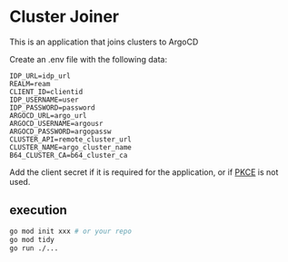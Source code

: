 # Cluster Joiner

This is an application that joins clusters to ArgoCD

Create an .env file with the following data:
```
IDP_URL=idp_url
REALM=ream
CLIENT_ID=clientid
IDP_USERNAME=user
IDP_PASSWORD=password
ARGOCD_URL=argo_url
ARGOCD_USERNAME=argousr
ARGOCD_PASSWORD=argopassw
CLUSTER_API=remote_cluster_url
CLUSTER_NAME=argo_cluster_name
B64_CLUSTER_CA=b64_cluster_ca
```

Add the client secret if it is required for the application, or if [PKCE](https://oauth.net/2/pkce/) is not used.

## execution
```sh
go mod init xxx # or your repo
go mod tidy
go run ./...
```